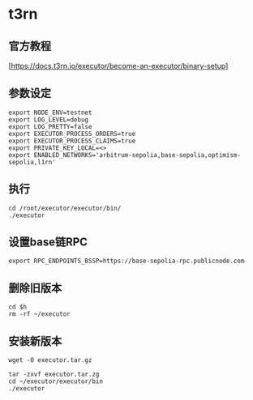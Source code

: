 # t3rn
## 官方教程
[https://docs.t3rn.io/executor/become-an-executor/binary-setup]
## 参数设定
```
export NODE_ENV=testnet
export LOG_LEVEL=debug
export LOG_PRETTY=false
export EXECUTOR_PROCESS_ORDERS=true
export EXECUTOR_PROCESS_CLAIMS=true
export PRIVATE_KEY_LOCAL=<>
export ENABLED_NETWORKS='arbitrum-sepolia,base-sepolia,optimism-sepolia,l1rn'
```
## 执行
```
cd /root/executor/executor/bin/
./executor
```
## 设置base链RPC
```
export RPC_ENDPOINTS_BSSP=https://base-sepolia-rpc.publicnode.com
```
## 删除旧版本
```
cd $h
rm -rf ~/executor
```
## 安装新版本
```
wget -O executor.tar.gz
```
```
tar -zxvf executor.tar.zg
cd ~/executor/executor/bin
./executor
```
